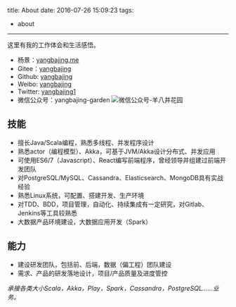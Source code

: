 title: About
date: 2016-07-26 15:09:23
tags:
- about
---

这里有我的工作体会和生活感悟。

- 杨景：[yangbajing.me](https://www.yangbajing.me)
- Gitee：[yangbajing](https://gitee.com/yangbajing)
- Github: [yangbajing](https://github.com/yangbajing)
- Weibo: [yangbajing](https://weibo.com/yangbajing)
- Twitter: [yangbajing1](https://twitter.com/yangbajing1)
- 微信公众号：yangbajing-garden
![微信公众号-羊八井花园](/img/yangbajing-garden.jpg)

## 技能

- 擅长Java/Scala编程，熟悉多线程、并发程序设计
- 熟悉actor（编程模型）、Akka，可基于JVM/Akka设计分布式、并发应用
- 可使用ES6/7（Javascript）、React编写前端程序，曾经领导并组建过前端开发团队
- 对PostgreSQL/MySQL、Cassandra、Elasticsearch、MongoDB具有实战经验
- 熟悉Linux系统，可配置、搭建开发、生产环境
- 对TDD、BDD，项目管理，自动化、持续集成有一定研究，对Gitlab、Jenkins等工具较熟悉
- 大数据产品环境建设，大数据应用开发（Spark）

## 能力

- 建设研发团队，包括前、后端，数据（偏工程）团队建设
- 需求、产品的研发落地设计，项目/产品质量及进度管控

*承接各类大小Scala，Akka，Play，Spark，Cassandra，PostgreSQL……业务。*

